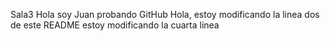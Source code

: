 Sala3
Hola soy Juan probando GitHub
Hola, estoy modificando la linea dos de este README
estoy modificando la cuarta linea